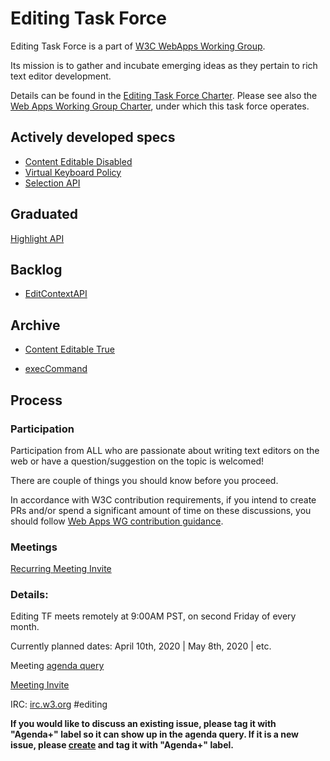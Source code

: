 Editing Task Force
=================

Editing Task Force is a part of [W3C WebApps Working Group](https://w3c.github.io/webappswg/). 

Its mission is to gather and incubate emerging ideas as they pertain to rich text editor development. 

Details can be found in the [Editing Task Force Charter](https://github.com/w3c/editing/blob/gh-pages/CHARTER.md). Please see also the [Web Apps Working Group Charter](https://www.w3.org/2019/05/webapps-charter.html), under which this task force operates.  

## Actively developed specs

* [Content Editable Disabled](https://github.com/w3c/editing/blob/gh-pages/Active%20Documents/contentEditableDisabled.html)
* [Virtual Keyboard Policy ](https://github.com/MicrosoftEdge/MSEdgeExplainers/blob/master/VirtualKeyboardPolicy/explainer.md)
* [Selection API](https://w3c.github.io/selection-api/)

## Graduated
[Highlight API](https://drafts.csswg.org/css-highlight-api-1/)

## Backlog
* [EditContextAPI](https://github.com/MicrosoftEdge/MSEdgeExplainers/blob/master/EditContext/explainer.md)

## Archive

* [Content Editable True](http://w3c.github.io/editing/contentEditableTrue.html)

* [execCommand](http://w3c.github.io/editing/execCommand.html)

## Process

### Participation
Participation from ALL who are passionate about writing text editors on the web or have a question/suggestion on the topic is welcomed!

There are couple of things you should know before you proceed.

In accordance with W3C contribution requirements, if you intend to create PRs and/or spend a significant amount of time on these discussions, you should follow [Web Apps WG contribution guidance](https://github.com/w3c/editing/blob/gh-pages/CONTRIBUTING.md).


### Meetings
[Recurring Meeting Invite](https://calendar.google.com/event?action=TEMPLATE&tmeid=MDRhYWhjY2NjdnE0Y2RyY2l2N2oybTdnZmVfMjAyMDAzMTNUMTYwMDAwWiBnbHl1a0BtaWNyb3NvZnQuY29t&tmsrc=glyuk%40microsoft.com&scp=ALL)


### Details:
Editing TF meets remotely at 9:00AM PST, on second Friday of every month.

Currently planned dates: April 10th, 2020 | May 8th, 2020 | etc.

Meeting [agenda query](https://nam06.safelinks.protection.outlook.com/?url=https%3A%2F%2Fgithub.com%2Fw3c%2Fediting%2Flabels%2FAgenda%252B&data=02%7C01%7CGrisha.Lyukshin%40microsoft.com%7C1c13e99db18e4385fa7808d7aecb5856%7C72f988bf86f141af91ab2d7cd011db47%7C1%7C0%7C637170061429746119&sdata=%2FlrhPGBZEnldazXwcv6ZwY%2BderREvECHD6cSKeuuIUY%3D&reserved=0)

[Meeting Invite](https://calendar.google.com/event?action=TEMPLATE&tmeid=MDRhYWhjY2NjdnE0Y2RyY2l2N2oybTdnZmVfMjAyMDAzMTNUMTYwMDAwWiBnbHl1a0BtaWNyb3NvZnQuY29t&tmsrc=glyuk%40microsoft.com&scp=ALL)

IRC:
[irc.w3.org](https://nam06.safelinks.protection.outlook.com/?url=http%3A%2F%2Firc.w3.org%2F&data=02%7C01%7CGrisha.Lyukshin%40microsoft.com%7C1c13e99db18e4385fa7808d7aecb5856%7C72f988bf86f141af91ab2d7cd011db47%7C1%7C0%7C637170061429766112&sdata=Ar3vWCkYOxfk1j3vX4wLiui%2FiTqsuzlVXi1UI8wF0lY%3D&reserved=0)
#editing

**If you would like to discuss an existing issue, please tag it with "Agenda+" label so it can show up in the agenda query. If it is a new issue, please [create](https://github.com/w3c/editing/issues/new) and tag it with "Agenda+" label.**
